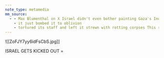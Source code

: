 ```yaml
---
note_type: metamedia
mm_source:
  - - Max Blumenthal on X Israel didn't even bother painting Gaza's Indonesian Hospital as a covert Hamas base
    - it just bombed it to oblivion
    - tortured its staff and left it strewn with rotting corpses This report is one of the most gut-wrenching .md
---
```


![[ZoFJY7yy6idFsCbS.jpg]]

ISRAEL GETS KICKED OUT =


